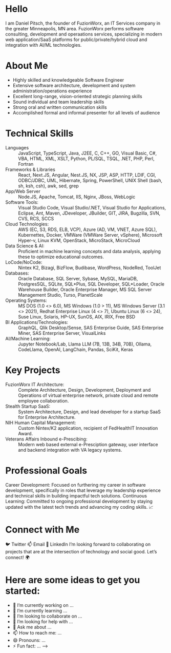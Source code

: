 # Hello
I am Daniel Pitsch, the founder of FuzionWorx, an IT Services company in the greater Minneapolis, MN area.  FuzionWorx performs software consulting, development and operaations services, specializing in modern web application/SaaS platforms for public/private/hybrid cloud and integration with AI/ML technologies.

# About Me
- Highly skilled and knowledgeable Software Engineer
- Extensive software architecture, development and system administration/operations experience
- Excellent long-range, vision-oriented strategic planning skills
- Sound individual and team leadership skills
- Strong oral and written communication skills
- Accomplished formal and informal presenter for all levels of audience

# Technical Skills

<dl>
  <dt>Languages</dt>
  <dd>JavaScript, TypeScript, Java, J2EE, C, C++, GO, Visual Basic, C#, VBA, HTML, XML, XSLT, Python, PL/SQL, TSQL, .NET, PHP, Perl, Fortran</dd>
  <dt>Frameworks & Libraries</dt>
  <dd>React, Next.JS, Angular, Nest.JS, NX, JSP, ASP, HTTP, LDIF, CGI, ODBC/JDBC, UML, Hibernate, Spring, PowerShell, UNIX Shell (bash, sh, ksh, csh), awk, sed, grep</dd>
  <dt>App/Web Server</dt>
  <dd>Node.JS, Apache, Tomcat, IIS, Nginx, JBoss, WebLogic</dd>
  <dt>Software Tools:</dt>
  <dd>Visual Studio Code, Visual Studio/.NET, Visual Studio for Applications, Eclipse, Ant, Maven, JDeveloper, JBuilder, GIT, JIRA, Bugzilla, SVN, CVS, RCS, SCCS</dd>
  <dt>Cloud Technologies:</dt>
  <dd>AWS (EC, S3, RDS, ELB, VCP), Azure (AD, VM, VNET, Azure SQL), Kubernettes, Docker, VMWare (VMWare Server, vSphere), Microsoft  Hyper-v, Linux KVM, OpenStack, MicroStack, MicroCloud</dd>
  <dt>Data Science & AI:</dt>
  <dd>Proficient in machine learning concepts and data analysis, applying these to optimize educational outcomes.</dd>
  <dt>LoCode/NoCode:</dt>
  <dd>Nintex K2, Bizagi, BizFlow, Budibase, WordPress, NodeRed, ToolJet</dd>
  <dt>Databases:</dt>
  <dd>Oracle Database, SQL Server, Sybase, MySQL, MariaDB, PostgresSQL, SQLite, SQL*Plus, SQL Developer, SQL*Loader, Oracle Warehouse Builder, Oracle Enterprise Manager, MS SQL Server Management Studio, Turso, PlanetScale</dd>
  <dt>Operating Systems:</dt>
  <dd>MS DOS (1.0 <> 6.0), MS Windows (1.0 > 11), MS Windows Server (3.1 <> 2021), Redhat Enterprise Linux (4 <> 7), Ubuntu Linux (6 <> 24), Suse Linux, Solaris, HP-UX, SunOS, AIX, IRIX, Free BSD</dd>
  <dt>BI Applications/Technologies:</dt>
  <dd>GraphQL, Qlik Desktop/Sense, SAS Enterprise Guide, SAS Enterprise Miner, SAS Enterprise Server, VisualLinks</dd>
  <dt>AI/Machine Learning:</dt>
  <dd>Jupyter Notebook/Lab, Llama LLM (7B, 13B, 34B, 70B), Ollama, CodeLlama, OpenAI, LangChain, Pandas, SciKit, Keras</dd>
</dl>

# Key Projects
<dl>
<dt>FuzionWorx IT Architecture:</dt>
<dd>Complete Architecture, Design, Development, Deployment and Operations of virtual enterprise network, private cloud and remote employee collaboration.</dt>
<dt>Stealth Startup SaaS:</dt>
<dd>System Architecture, Design, and lead developer for a startup SaaS for Enterprise Architecture.</dt>
<dt>NIH Human Capital Management:</dt>
<dd>Custom Nintex/K2 application, recipient of FedHealthIT Innovation Award.</dt>
<dt>Veterans Affairs Inbound e-Prescibing:</dt>
<dd>Modern web based external e-Presciption gateway, user interface and backend integration with VA legacy systems.</dt>
</dl>

# Professional Goals
Career Development: Focused on furthering my career in software development, specifically in roles that leverage my leadership experience and technical skills in building impactful tech solutions.
Continuous Learning: Committed to ongoing professional development by staying updated with the latest tech trends and advancing my coding skills. 📈

# Connect with Me
🐦 Twitter
📫 Email
🔗 LinkedIn
I’m looking forward to collaborating on projects that are at the intersection of technology and social good. Let’s connect! 🌍

# Here are some ideas to get you started:

- 🔭 I’m currently working on ...
- 🌱 I’m currently learning ...
- 👯 I’m looking to collaborate on ...
- 🤔 I’m looking for help with ...
- 💬 Ask me about ...
- 📫 How to reach me: ...
- 😄 Pronouns: ...
- ⚡ Fun fact: ...
-->
